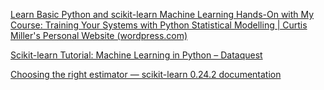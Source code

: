 [Learn Basic Python and scikit-learn Machine Learning Hands-On with My Course: Training Your Systems with Python Statistical Modelling | Curtis Miller's Personal Website (wordpress.com)](https://ntguardian.wordpress.com/2018/06/20/learn-basic-python-scikit-learn-machine-learning-hands-on-course-training-systems-python-statistical-modelling/)

[Scikit-learn Tutorial: Machine Learning in Python – Dataquest](https://www.dataquest.io/blog/sci-kit-learn-tutorial/)  

[Choosing the right estimator — scikit-learn 0.24.2 documentation](https://scikit-learn.org/stable/tutorial/machine_learning_map/)  


